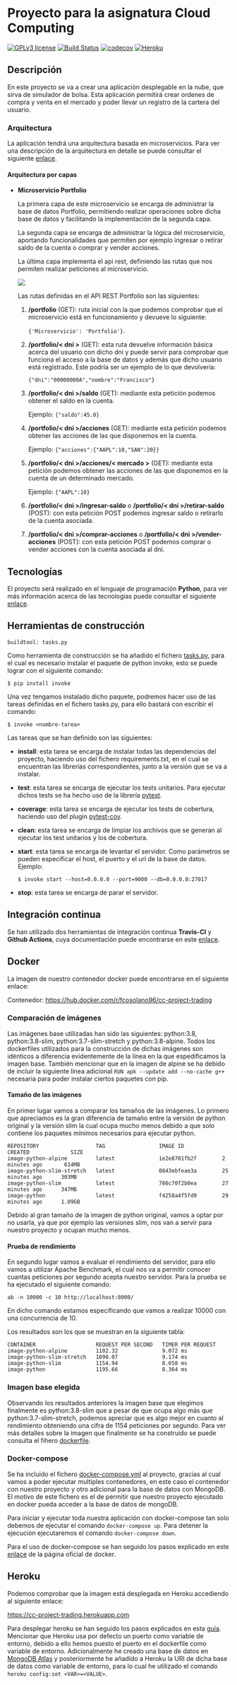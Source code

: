 # Proyecto para la asignatura Cloud Computing

[![GPLv3 license](https://img.shields.io/badge/License-GPLv3-blue.svg)](http://perso.crans.org/besson/LICENSE.html)
[![Build Status](https://travis-ci.com/Solano96/CC-Project-Trading.svg?branch=master)](https://github.com/Solano96/CC-Project-Trading)
[![codecov](https://codecov.io/gh/Solano96/CC-Project-Trading/branch/master/graph/badge.svg)](https://codecov.io/gh/Solano96/CC-Project-Trading)
[![Heroku](https://www.herokucdn.com/deploy/button.svg)](http://cc-project-trading.herokuapp.com/)

## Descripción

En este proyecto se va a crear una aplicación desplegable en la nube, que sirva de simulador de bolsa.  Esta aplicación permitirá crear ordenes de compra y venta en el mercado y poder llevar un registro de la cartera del usuario.

### Arquitectura

La aplicación tendrá una arquitectura basada en microservicios. Para ver una descripción de la arquitectura en detalle se puede consultar el siguiente [enlace](https://solano96.github.io/CC-Project-Trading/docs/arquitectura).

#### Arquitectura por capas

* **Microservicio Portfolio**

	La primera capa de este microservicio se encarga de administrar la base de datos Portfolio, permitiendo realizar operaciones sobre dicha base de datos y facilitando la implementación de la segunda capa.

	La segunda capa se encarga de administrar la lógica del microservicio, aportando funcionalidades que permiten por ejemplo ingresar o retirar saldo de la cuenta o comprar y vender acciones.

	La última capa implementa el api rest, definiendo las rutas que nos permiten realizar peticiones al microservicio.

	![](docs/img/arquitecturaCapas.png)

	Las rutas definidas en el API REST Portfolio son las siguientes:

	1. **/portfolio** (GET): ruta inicial con la que podemos comprobar que el microservicio está en funcionamiento y devueve lo siguiente:

	 	`{'Microservicio': 'Portfolio'}`.

	2. **/portfolio/< dni >** (GET): esta ruta devuelve información básica acerca del usuario con dicho dni y puede servir para comprobar que funciona el acceso a la base de datos y además que dicho usuario está registrado. Este podría ser un ejemplo de lo que devolvería:

	 	`{"dni":"00000000A","nombre":"Francisco"}`

	3. **/portfolio/< dni >/saldo** (GET): mediante esta petición podemos obtener el saldo en la cuenta.

		Ejemplo: `{"saldo":45.0}`

	4. **/portfolio/< dni >/acciones** (GET): mediante esta petición podemos obtener las acciones de las que disponemos en la cuenta.

		Ejemplo: `{"acciones":{"AAPL":10,"SAN":20}}`

	5. **/portfolio/< dni >/acciones/< mercado >** (GET): mediante esta petición podemos obtener las acciones de las que disponemos en la cuenta de un determinado mercado.

		Ejemplo: `{"AAPL":10}`

	6. **/portfolio/< dni >/ingresar-saldo** o **/portfolio/< dni >/retirar-saldo** (POST): con esta petición POST podemos ingresar saldo o retirarlo de la cuenta asociada.

	6. **/portfolio/< dni >/comprar-acciones** o **/portfolio/< dni >/vender-acciones** (POST): con esta petición POST podemos comprar o vender acciones con la cuenta asociada al dni.

## Tecnologías

El proyecto será realizado en el lenguaje de programación **Python**, para ver más información acerca de las tecnologías puede consultar el siguiente [enlace](https://solano96.github.io/CC-Project-Trading/docs/tecnologias).

## Herramientas de construcción

```
buildtool: tasks.py
```

Como herramienta de construcción se ha añadido el fichero [tasks.py](https://github.com/Solano96/CC-Project-Trading/blob/master/tasks.py), para el cual es necesario instalar el paquete de python invoke, esto se puede lograr con el siguiente comando:

```
$ pip install invoke
```

Una vez tengamos instalado dicho paquete, podremos hacer uso de las tareas definidas en el fichero tasks.py, para ello bastará con escribir el comando:

```
$ invoke <nombre-tarea>
```

Las tareas que se han definido son las siguientes:

* **install**: esta tarea se encarga de instalar todas las dependencias del proyecto, haciendo uso del fichero requirements.txt, en el cual se encuentran las librerías correspondientes, junto a la versión que se va a instalar.

* **test**: esta tarea se encarga de ejecutar los tests unitarios. Para ejecutar dichos tests se ha hecho uso de la librería [pytest](https://docs.pytest.org/en/latest/).

* **coverage**: esta tarea se encarga de ejecutar los tests de cobertura, haciendo uso del plugin [pytest-cov](https://pypi.org/project/pytest-cov/).

* **clean**: esta tarea se encarga de limpiar los archivos que se generan al ejecutar los test unitarios y los de cobertura.

* **start**: esta tarea se encarga de levantar el servidor. Como parámetros se pueden especificar el host, el puerto y el uri de la base de datos. Ejemplo:

	```
	$ invoke start --host=0.0.0.0 --port=9000 --db=0.0.0.0:27017
	```

* **stop**: esta tarea se encarga de parar el servidor.

## Integración continua

Se han utilizado dos herramientas de integración continua **Travis-CI** y **Github Actions**, cuya documentación puede encontrarse en este [enlace](https://solano96.github.io/CC-Project-Trading/docs/integracion_continua).


## Docker

La imagen de nuestro contenedor docker puede encontrarse en el siguiente enlace:

Contenedor: https://hub.docker.com/r/fcosolano96/cc-project-trading


### Comparación de imágenes

Las imágenes base utilizadas han sido las siguientes: python:3.8, python:3.8-slim, python:3.7-slim-stretch y python:3.8-alpine. Todos los dockerfiles utilizados para la construcción de dichas imágenes son idénticos a diferencia evidentemente de la línea en la que espedificamos la imagen base. También mencionar que en la imagen de alpine se ha debido de incluir la siguiente línea adicional `RUN apk --update add --no-cache g++` necesaria para poder instalar ciertos paquetes con pip.

#### Tamaño de las imágenes

En primer lugar vamos a comparar los tamaños de las imágenes. Lo primero que apreciamos es la gran diferencia de tamaño entre la versión de python original y la versión slim la cual ocupa mucho menos debido a que solo contiene los paquetes mínimos necesarios para ejecutar python.

```shell
REPOSITORY                  TAG                 IMAGE ID            CREATED             SIZE
image-python-alpine         latest              1e2e8701fb2f        2 minutes ago       614MB
image-python-slim-stretch   latest              0843ebfeae3a        25 minutes ago      303MB
image-python-slim           latest              786c70f2b0ea        27 minutes ago      347MB
image-python                latest              f4258a4f5fd9        29 minutes ago      1.09GB
```

Debido al gran tamaño de la imagen de python original, vamos a optar por no usarla, ya que por ejemplo las versiones slim, nos van a servir para nuestro proyecto y ocupan mucho menos.

#### Prueba de rendimiento

En segundo lugar vamos a evaluar el rendimiento del servidor, para ello vamos a utilizar Apache Benchmark, el cual nos va a permitir conocer cuantas peticiones por segundo acepta nuestro servidor. Para la prueba se ha ejecutado el siguiente comando:

```
ab -n 10000 -c 10 http://localhost:8000/
```

En dicho comando estamos especificando que vamos a realizar 10000 con una concurrencia de 10.

Los resultados son los que se muestran en la siguiente tabla:

```shell
CONTAINER                   REQUEST PER SECOND   TIMER PER REQUEST            
image-python-alpine         1102.32              9.072 ms
image-python-slim-stretch   1090.07              9.174 ms
image-python-slim           1154.94              8.658 ms
image-python                1195.66              8.364 ms
```

### Imagen base elegida

Observando los resultados anteriores la imagen base que elegimos finalmente es python:3.8-slim que a pesar de que ocupa algo más que python:3.7-slim-stretch, podemos apreciar que es algo mejor en cuanto al rendimiento obteniendo una cifra de 1154 peticiones por segundo. Para ver más detalles sobre la imagen que finalmente se ha construido se puede consulta el fihero [dockerfile](https://github.com/Solano96/CC-Project-Trading/blob/master/Dockerfile).

### Docker-compose

Se ha incluido el fichero [docker-compose.yml](https://github.com/Solano96/CC-Project-Trading/blob/master/docker-compose.yml) al proyecto, gracias al cual vamos a poder ejecutar multiples contenedores, en este caso el contenedor con nuestro proyecto y otro adicional para la base de datos con MongoDB. El motivo de este fichero es el de permitir que nuestro proyecto ejecutado en docker pueda acceder a la base de datos de mongoDB.

Para iniciar y ejecutar toda nuestra aplicación con docker-compose tan solo debemos de ejecutar el comando `docker-compose up`. Para detener la ejecución ejecutaremos el comando `docker-compose down`.

Para el uso de docker-compose se han seguido los pasos explicado en este [enlace](https://docs.docker.com/compose/) de la página oficial de docker.


## Heroku

Podemos comprobar que la imagen está desplegada en Heroku accediendo al siguiente enlace:

https://cc-project-trading.herokuapp.com

Para desplegar heroku se han seguido los pasos explicados en esta [guía](https://devcenter.heroku.com/articles/build-docker-images-heroku-yml). Mencionar que Heroku usa por defecto un puerto como variable de entorno, debido a ello hemos puesto el puerto en el dockerfile como variable de entorno. Adicionalmente he creado una base de datos en [MongoDB Atlas](https://www.mongodb.com/cloud/atlas) y posteriormente he añadido a Heroku la URI de dicha base de datos como variable de entorno, para lo cual he utilizado el comando `heroku config:set <VAR>=<VALUE>`.
